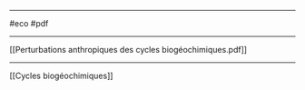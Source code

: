___
#eco #pdf 
___
[[Perturbations anthropiques des cycles biogéochimiques.pdf]]




















____
[[Cycles biogéochimiques]]
